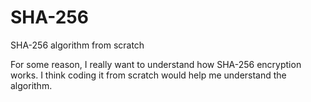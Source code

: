 # SHA-256
SHA-256 algorithm from scratch

For some reason, I really want to understand how SHA-256 encryption works.
I think coding it from scratch would help me understand the algorithm.
